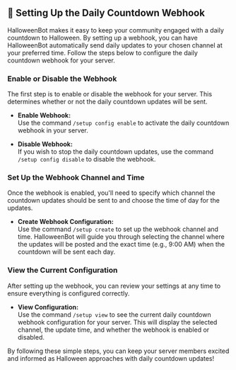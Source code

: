 ## 🎃 Setting Up the Daily Countdown Webhook

HalloweenBot makes it easy to keep your community engaged with a daily countdown to Halloween. By setting up a webhook, you can have HalloweenBot automatically send daily updates to your chosen channel at your preferred time. Follow the steps below to configure the daily countdown webhook for your server.

### Enable or Disable the Webhook

The first step is to enable or disable the webhook for your server. This determines whether or not the daily countdown updates will be sent.

- **Enable Webhook:**  
  Use the command `/setup config enable` to activate the daily countdown webhook in your server.
  
- **Disable Webhook:**  
  If you wish to stop the daily countdown updates, use the command `/setup config disable` to disable the webhook.

### Set Up the Webhook Channel and Time

Once the webhook is enabled, you'll need to specify which channel the countdown updates should be sent to and choose the time of day for the updates.

- **Create Webhook Configuration:**  
  Use the command `/setup create` to set up the webhook channel and time. HalloweenBot will guide you through selecting the channel where the updates will be posted and the exact time (e.g., 9:00 AM) when the countdown will be sent each day.

### View the Current Configuration

After setting up the webhook, you can review your settings at any time to ensure everything is configured correctly.

- **View Configuration:**  
  Use the command `/setup view` to see the current daily countdown webhook configuration for your server. This will display the selected channel, the update time, and whether the webhook is enabled or disabled.

By following these simple steps, you can keep your server members excited and informed as Halloween approaches with daily countdown updates!
